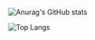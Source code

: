 ![Anurag's GitHub stats](https://github-readme-stats.vercel.app/api?username=zolfagharipour&show_icons=true&show=prs_merged,prs_merged_percentage&rank_icon=percentile&theme=calm_pink)

![Top Langs](https://github-readme-stats.vercel.app/api/top-langs/?username=zolfagharipour&layout=compact&theme=calm_pink)
